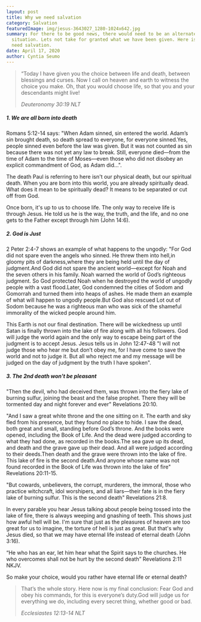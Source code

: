 ```yaml
---
layout: post
title: Why we need salvation
category: Salvation
featuredImage: img/jesus-3643027_1280-1024x642.jpg
summary: For there to be good news, there would need to be an alternate bad
  situation. Lets not take for granted what we have been given. Here is why we
  need salvation.
date: April 17, 2020
author: Cyntia Seumo
---
```

<blockquote>
<p>“Today I have given you the choice between life and death, between blessings and curses. Now I call on heaven and earth to witness the choice you make. Oh, that you would choose life, so that you and your descendants might live!</p>
<cite>Deuteronomy 30:19 NLT</cite>
</blockquote>

<h5>1. We are all born into death</h5>
<p>
<a>Romans 5:12-14</a> says: "When Adam sinned, sin entered the world. Adam’s sin brought death, so death spread to everyone, for everyone sinned.Yes, people sinned even before the law was given. But it was not counted as sin because there was not yet any law to break. Still, everyone died—from the time of Adam to the time of Moses—even those who did not disobey an explicit commandment of God, as Adam did...".</p>

<p>The death Paul is referring to here isn't our physical death, but our spiritual death. When you are born into this world, you are already spiritually dead. What does it mean to be spiritually dead? It means to be separated or cut off from God.</p>
<p>Once born, it's up to us to choose life. The only way to receive life is through Jesus. He told us he is the way, the truth, and the life, and no one gets to the Father except through him (<a>John 14:6</a>).</p>

<h5>2. God is Just</h5>

<p><a>2 Peter 2:4-7</a> shows an example of what happens to the ungodly: "For God did not spare even the angels who sinned. He threw them into hell,in gloomy pits of darkness,where they are being held until the day of judgment.And God did not spare the ancient world—except for Noah and the seven others in his family. Noah warned the world of God’s righteous judgment. So God protected Noah when he destroyed the world of ungodly people with a vast flood.Later, God condemned the cities of Sodom and Gomorrah and turned them into heaps of ashes. He made them an example of what will happen to ungodly people.But God also rescued Lot out of Sodom because he was a righteous man who was sick of the shameful immorality of the wicked people around him.</p>

<p>This Earth is not our final destination. There will be wickedness up until Satan is finally thrown into the lake of fire along with all his followers. God will judge the world again and the only way to escape being part of the judgment is to accept Jesus. Jesus tells us in <a>John 12:47-48</a> "I will not judge those who hear me but don’t obey me, for I have come to save the world and not to judge it. But all who reject me and my message will be judged on the day of judgment by the truth I have spoken".</p>

<h5>3. The 2nd death won't be pleasant</h5>

<p>"Then the devil, who had deceived them, was thrown into the fiery lake of burning sulfur, joining the beast and the false prophet. There they will be tormented day and night forever and ever" <a>Revelations 20:10</a>.</p>

<p>"And I saw a great white throne and the one sitting on it. The earth and sky fled from his presence, but they found no place to hide. I saw the dead, both great and small, standing before God’s throne. And the books were opened, including the Book of Life. And the dead were judged according to what they had done, as recorded in the books.The sea gave up its dead, and death and the grave gave up their dead. And all were judged according to their deeds.Then death and the grave were thrown into the lake of fire. This lake of fire is the second death.And anyone whose name was not found recorded in the Book of Life was thrown into the lake of fire" <a>Revelations 20:11-15</a>.</p>

<p>"But cowards, unbelievers, the corrupt, murderers, the immoral, those who practice witchcraft, idol worshipers, and all liars—their fate is in the fiery lake of burning sulfur. This is the second death" <a>Revelations 21:8</a>.</p>

<p>In every parable you hear Jesus talking about people being tossed into the lake of fire, there is always weeping and gnashing of teeth. This shows just how awful hell will be. I'm sure that just as the pleasures of heaven are too great for us to imagine, the torture of hell is just as great. But that's why Jesus died, so that we may have eternal life instead of eternal death (<a>John 3:16</a>).</p>
<p>“He who has an ear, let him hear what the Spirit says to the churches. He who overcomes shall not be hurt by the second death” <a>Revelations 2:11 NKJV</a>.</p>

<p>So make your choice, would you rather have eternal life or eternal death?</p>

<blockquote>
<p>That’s the whole story. Here now is my final conclusion: Fear God and obey his commands, for this is everyone’s duty.God will judge us for everything we do, including every secret thing, whether good or bad.</p>
<cite>Ecclesiastes 12:13-14 NLT</cite></blockquote>